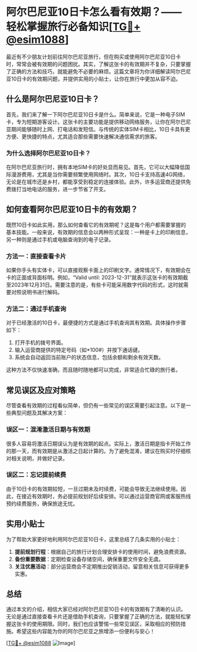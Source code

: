 # 阿尔巴尼亚10日卡怎么看有效期？——轻松掌握旅行必备知识[[TG💪+ @esim1088](https://t.me/s/esim1088)]

最近有不少朋友计划前往阿尔巴尼亚旅行，但在购买或使用阿尔巴尼亚10日卡时，常常会被有效期的问题困扰。其实，了解这张卡的有效期并不复杂，只要掌握了正确的方法和技巧，就能避免不必要的麻烦。这篇文章将为你详细解读阿尔巴尼亚10日卡的有效期问题，并提供实用的小贴士，让你在旅行中更加从容不迫。

## 什么是阿尔巴尼亚10日卡？

首先，我们来了解一下阿尔巴尼亚10日卡是什么。简单来说，它是一种电子SIM卡，专为短期游客设计。这张卡的主要功能是提供移动网络服务，让你在阿尔巴尼亚期间能够随时上网、打电话和发短信。与传统的实体SIM卡相比，10日卡具有更方便、更快捷的特点，尤其适合那些需要快速解决通信需求的旅客。

### 为什么选择阿尔巴尼亚10日卡？

在阿尔巴尼亚旅行时，拥有本地SIM卡的好处显而易见。首先，它可以大幅降低国际漫游费用，尤其是当你需要频繁使用网络时。其次，10日卡支持高速4G网络，无论是在城市还是乡村，都能享受到稳定的连接体验。此外，许多运营商还提供免费拨打当地电话的服务，进一步节省了开支。

## 如何查看阿尔巴尼亚10日卡的有效期？

既然10日卡如此实用，那么如何查看它的有效期呢？这是每个用户都需要掌握的基本技能。一般来说，有效期的信息会以两种形式呈现：一种是卡上的印刷信息，另一种则是通过手机或电脑查询到的电子记录。

### 方法一：直接查看卡片

如果你手头有实体卡，可以直接观察卡面上的印刷文字。通常情况下，有效期会在卡的正面或背面标明。例如，“Valid until: 2023-12-31”就表示这张卡的有效期截至2023年12月31日。需要注意的是，有些卡可能采用数字代码的形式，这时就需要对照说明书进行解码。

### 方法二：通过手机查询

对于已经激活的10日卡，最便捷的方式是通过手机查询其有效期。具体操作步骤如下：

1. 打开手机的拨号界面。
2. 输入运营商提供的特定号码（如*100#）并按下通话键。
3. 系统会自动返回当前账户的状态信息，包括余额和剩余有效天数。

这种方法不仅快速准确，而且随时随地都可以完成，非常适合忙碌的旅行者。

## 常见误区及应对策略

尽管查看有效期的过程看似简单，但仍有一些常见的误区需要引起注意。以下是一些典型问题及其解决方案：

### 误区一：混淆激活日期与有效期

很多人容易将激活日期误认为是有效期的起点。实际上，激活日期是指卡开始工作的那一天，而有效期是从激活之日起计算的。为了避免混淆，建议在购买时仔细核对相关说明，并做好记录。

### 误区二：忘记提前续费

由于10日卡的有效期较短，一旦过期未及时续费，可能会导致无法继续使用。因此，在接近有效期时，务必提前规划好后续安排。可以通过运营商官网或客服热线预约续费服务，确保旅途无忧。

## 实用小贴士

为了帮助大家更好地利用阿尔巴尼亚10日卡，这里总结了几条实用的小贴士：

1. **提前规划行程**：根据自己的旅行计划合理安排卡的使用时间，避免浪费资源。
2. **备份重要数据**：定期检查设备存储空间，确保重要文件安全无虞。
3. **关注优惠活动**：部分运营商会不定期推出促销活动，留意相关信息可获得更多实惠。

## 总结

通过本文的介绍，相信大家已经对阿尔巴尼亚10日卡的有效期有了清晰的认识。无论是通过直接查看卡片还是借助手机查询，只要掌握了正确的方法，就能轻松掌握这张卡的使用期限。同时，我们也应该警惕一些常见误区，采取相应的预防措施。希望这些内容能为你的阿尔巴尼亚之旅增添一份便利与安心！

[[TG💪+ @esim1088](https://t.me/s/esim1088) ![Image](https://i.postimg.cc/4NQfJmqS/Snipaste-2025-05-13-00-14-12.png)]